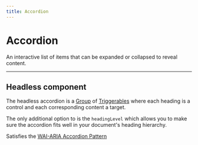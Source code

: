 ```yaml
---
title: Accordion
---
```


<script lang="ts">
  import Demo from "$components/Demo.svelte";
</script>

# Accordion

An interactive list of items that can be expanded or collapsed to reveal content.

<Demo file="./componentDemo.svelte" value="result" />

---

## Headless component

The headless accordion is a [Group](/mixins/group) of [Triggerables](/mixins/triggerable) where each heading is a control and each corresponding content a target.

The only additional option to  is the `headingLevel` which allows you to make sure the accordion fits well in your document's heading hierarchy.

<!-- <API file="accordion.svelte.ts" type="AccordionOptions" defaults={true}/> -->

Satisfies the [WAI-ARIA Accordion Pattern](https://www.w3.org/WAI/ARIA/apg/patterns/accordion/)